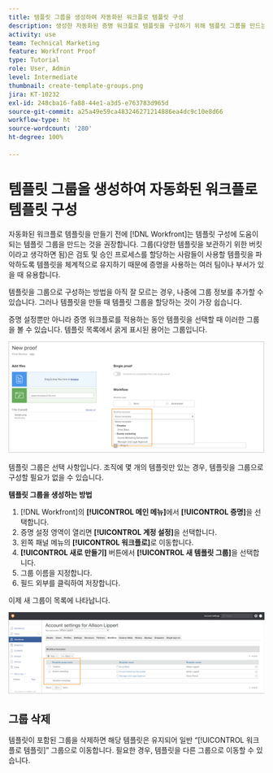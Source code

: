 ```yaml
---
title: 템플릿 그룹을 생성하여 자동화된 워크플로 템플릿 구성
description: 생성한 자동화된 증명 워크플로 템플릿을 구성하기 위해 템플릿 그룹을 만드는 방법에 대해 알아봅니다.
activity: use
team: Technical Marketing
feature: Workfront Proof
type: Tutorial
role: User, Admin
level: Intermediate
thumbnail: create-template-groups.png
jira: KT-10232
exl-id: 248cba16-fa88-44e1-a3d5-e763783d965d
source-git-commit: a25a49e59ca483246271214886ea4dc9c10e8d66
workflow-type: ht
source-wordcount: '280'
ht-degree: 100%

---
```


# 템플릿 그룹을 생성하여 자동화된 워크플로 템플릿 구성

자동화된 워크플로 템플릿을 만들기 전에 [!DNL Workfront]는 템플릿 구성에 도움이 되는 템플릿 그룹을 만드는 것을 권장합니다. 그룹(다양한 템플릿을 보관하기 위한 버킷이라고 생각하면 됨)은 검토 및 승인 프로세스를 할당하는 사람들이 사용할 템플릿을 파악하도록 템플릿을 체계적으로 유지하기 때문에 증명을 사용하는 여러 팀이나 부서가 있을 때 유용합니다.

템플릿을 그룹으로 구성하는 방법을 아직 잘 모르는 경우, 나중에 그룹 정보를 추가할 수 있습니다. 그러나 템플릿을 만들 때 템플릿 그룹을 할당하는 것이 가장 쉽습니다.

증명 설정뿐만 아니라 증명 워크플로를 적용하는 동안 템플릿을 선택할 때 이러한 그룹을 볼 수 있습니다. 템플릿 목록에서 굵게 표시된 용어는 그룹입니다.

![템플릿을 선택하면 템플릿 그룹이 굵게 표시됨](assets/proof-system-setups-template-group-show-on-upload.png)

템플릿 그룹은 선택 사항입니다. 조직에 몇 개의 템플릿만 있는 경우, 템플릿을 그룹으로 구성할 필요가 없을 수 있습니다.

**템플릿 그룹을 생성하는 방법**

1. [!DNL Workfront]의 **[!UICONTROL 메인 메뉴]**&#x200B;에서 **[!UICONTROL 증명]**&#x200B;을 선택합니다.
1. 증명 설정 영역이 열리면 **[!UICONTROL 계정 설정]**&#x200B;을 선택합니다.
1. 왼쪽 패널 메뉴의 **[!UICONTROL 워크플로]**&#x200B;로 이동합니다.
1. **[!UICONTROL 새로 만들기]** 버튼에서 **[!UICONTROL 새 템플릿 그룹]**&#x200B;을 선택합니다.
1. 그룹 이름을 지정합니다.
1. 필드 외부를 클릭하여 저장합니다.

이제 새 그룹이 목록에 나타납니다.

![증명 워크플로 설정의 템플릿 그룹 목록](assets/proof-system-setups-template-group-groups-set-up.png)

## 그룹 삭제

템플릿이 포함된 그룹을 삭제하면 해당 템플릿은 유지되어 일반 “[!UICONTROL 워크플로 템플릿]” 그룹으로 이동합니다. 필요한 경우, 템플릿을 다른 그룹으로 이동할 수 있습니다.

<!--
Learn More Icon
Create and manage Automated Workflow templates
-->
